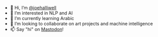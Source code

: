 - 👋 Hi, I’m [@joehalliwell](https://github.com/joehalliwell)
- 👀 I’m interested in NLP and AI
- 🌱 I’m currently learning Arabic
- 💞️ I’m looking to collaborate on art projects and machine intelligence
- 📫 Say "hi" on [Mastodon](https://mastodon.social/@joehalliwell)!

<!---
joehalliwell/joehalliwell is a ✨ special ✨ repository because its `README.md` (this file) appears on your GitHub profile.
You can click the Preview link to take a look at your changes.
--->
